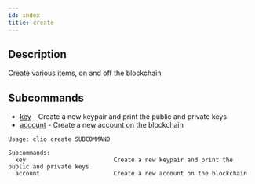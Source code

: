 ```yaml
---
id: index
title: create
---
```


## Description

Create various items, on and off the blockchain

## Subcommands

- [key](./key) -  Create a new keypair and print the public and private keys
- [account](./account) - Create a new account on the blockchain

```console
Usage: clio create SUBCOMMAND

Subcommands:
  key                         Create a new keypair and print the public and private keys
  account                     Create a new account on the blockchain
```
